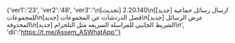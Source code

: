 {'ver1':'23', 'ver2':'48', 'ver3':'\n[تحديث] 2.20.140\n[[جديد] ارسال رسائل جماعية للمجموعات\n[جديد] فصل الدردشات عن المجموعات\n[جديد] عرض الرسائل المحذوفة\n[جديد] الشريط الجانبي للمراسلة السريعه مثل التلجرام\n', 'dli':'https://t.me/Assem_ASWhatApp''}
